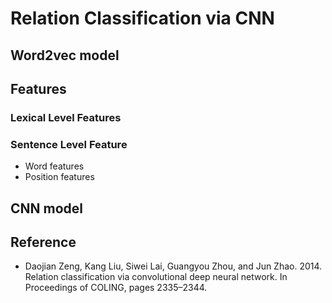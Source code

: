 # Relation Classification via CNN
## Word2vec model
## Features
### Lexical Level Features
### Sentence Level Feature
- Word features
- Position features
## CNN model
## 
## Reference
- Daojian Zeng, Kang Liu, Siwei Lai, Guangyou Zhou, and Jun Zhao. 2014. Relation classification via convolutional deep neural network. In Proceedings of COLING, pages 2335–2344. 

